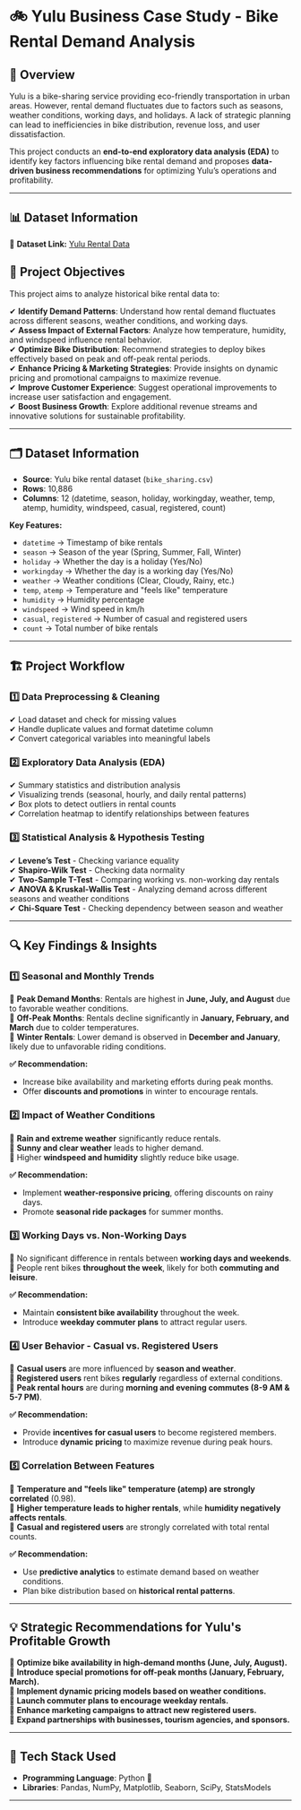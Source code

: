 # 🚲 Yulu Business Case Study - Bike Rental Demand Analysis

## 📖 Overview  
Yulu is a bike-sharing service providing eco-friendly transportation in urban areas. However, rental demand fluctuates due to factors such as seasons, weather conditions, working days, and holidays. A lack of strategic planning can lead to inefficiencies in bike distribution, revenue loss, and user dissatisfaction.  

This project conducts an **end-to-end exploratory data analysis (EDA)** to identify key factors influencing bike rental demand and proposes **data-driven business recommendations** for optimizing Yulu’s operations and profitability.  

---
## 📊 **Dataset Information**  
📌 **Dataset Link:** [Yulu Rental Data](https://drive.google.com/file/d/1VHaryJdgXdb88lMUCYTm-_FfvGqp0SPM/view?usp=drive_link)  

## 🎯 **Project Objectives**  
This project aims to analyze historical bike rental data to:  

✔ **Identify Demand Patterns**: Understand how rental demand fluctuates across different seasons, weather conditions, and working days.  
✔ **Assess Impact of External Factors**: Analyze how temperature, humidity, and windspeed influence rental behavior.  
✔ **Optimize Bike Distribution**: Recommend strategies to deploy bikes effectively based on peak and off-peak rental periods.  
✔ **Enhance Pricing & Marketing Strategies**: Provide insights on dynamic pricing and promotional campaigns to maximize revenue.  
✔ **Improve Customer Experience**: Suggest operational improvements to increase user satisfaction and engagement.  
✔ **Boost Business Growth**: Explore additional revenue streams and innovative solutions for sustainable profitability.  

---

## 🗂 **Dataset Information**  
- **Source**: Yulu bike rental dataset (`bike_sharing.csv`)  
- **Rows**: 10,886  
- **Columns**: 12 (datetime, season, holiday, workingday, weather, temp, atemp, humidity, windspeed, casual, registered, count)  

**Key Features:**  
- `datetime` → Timestamp of bike rentals  
- `season` → Season of the year (Spring, Summer, Fall, Winter)  
- `holiday` → Whether the day is a holiday (Yes/No)  
- `workingday` → Whether the day is a working day (Yes/No)  
- `weather` → Weather conditions (Clear, Cloudy, Rainy, etc.)  
- `temp`, `atemp` → Temperature and "feels like" temperature  
- `humidity` → Humidity percentage  
- `windspeed` → Wind speed in km/h  
- `casual`, `registered` → Number of casual and registered users  
- `count` → Total number of bike rentals  

---

## 🏗 **Project Workflow**  

### 1️⃣ **Data Preprocessing & Cleaning**  
✔ Load dataset and check for missing values  
✔ Handle duplicate values and format datetime column  
✔ Convert categorical variables into meaningful labels  

### 2️⃣ **Exploratory Data Analysis (EDA)**  
✔ Summary statistics and distribution analysis  
✔ Visualizing trends (seasonal, hourly, and daily rental patterns)  
✔ Box plots to detect outliers in rental counts  
✔ Correlation heatmap to identify relationships between features  

### 3️⃣ **Statistical Analysis & Hypothesis Testing**  
✔ **Levene’s Test** - Checking variance equality  
✔ **Shapiro-Wilk Test** - Checking data normality  
✔ **Two-Sample T-Test** - Comparing working vs. non-working day rentals  
✔ **ANOVA & Kruskal-Wallis Test** - Analyzing demand across different seasons and weather conditions  
✔ **Chi-Square Test** - Checking dependency between season and weather  

---

## 🔍 **Key Findings & Insights**  

### **1️⃣ Seasonal and Monthly Trends**  
📌 **Peak Demand Months**: Rentals are highest in **June, July, and August** due to favorable weather conditions.  
📌 **Off-Peak Months**: Rentals decline significantly in **January, February, and March** due to colder temperatures.  
📌 **Winter Rentals**: Lower demand is observed in **December and January**, likely due to unfavorable riding conditions.  

**✅ Recommendation:**  
- Increase bike availability and marketing efforts during peak months.  
- Offer **discounts and promotions** in winter to encourage rentals.  

### **2️⃣ Impact of Weather Conditions**  
📌 **Rain and extreme weather** significantly reduce rentals.  
📌 **Sunny and clear weather** leads to higher demand.  
📌 Higher **windspeed and humidity** slightly reduce bike usage.  

**✅ Recommendation:**  
- Implement **weather-responsive pricing**, offering discounts on rainy days.  
- Promote **seasonal ride packages** for summer months.  

### **3️⃣ Working Days vs. Non-Working Days**  
📌 No significant difference in rentals between **working days and weekends**.  
📌 People rent bikes **throughout the week**, likely for both **commuting and leisure**.  

**✅ Recommendation:**  
- Maintain **consistent bike availability** throughout the week.  
- Introduce **weekday commuter plans** to attract regular users.  

### **4️⃣ User Behavior - Casual vs. Registered Users**  
📌 **Casual users** are more influenced by **season and weather**.  
📌 **Registered users** rent bikes **regularly** regardless of external conditions.  
📌 **Peak rental hours** are during **morning and evening commutes (8-9 AM & 5-7 PM)**.  

**✅ Recommendation:**  
- Provide **incentives for casual users** to become registered members.  
- Introduce **dynamic pricing** to maximize revenue during peak hours.  

### **5️⃣ Correlation Between Features**  
📌 **Temperature and "feels like" temperature (atemp) are strongly correlated** (0.98).  
📌 **Higher temperature leads to higher rentals**, while **humidity negatively affects rentals**.  
📌 **Casual and registered users** are strongly correlated with total rental counts.  

**✅ Recommendation:**  
- Use **predictive analytics** to estimate demand based on weather conditions.  
- Plan bike distribution based on **historical rental patterns**.  

---

## 💡 **Strategic Recommendations for Yulu's Profitable Growth**  

📌 **Optimize bike availability in high-demand months (June, July, August).**  
📌 **Introduce special promotions for off-peak months (January, February, March).**  
📌 **Implement dynamic pricing models based on weather conditions.**  
📌 **Launch commuter plans to encourage weekday rentals.**  
📌 **Enhance marketing campaigns to attract new registered users.**  
📌 **Expand partnerships with businesses, tourism agencies, and sponsors.**  

---

## 🔧 **Tech Stack Used**  
- **Programming Language**: Python 🐍  
- **Libraries**: Pandas, NumPy, Matplotlib, Seaborn, SciPy, StatsModels  

---


